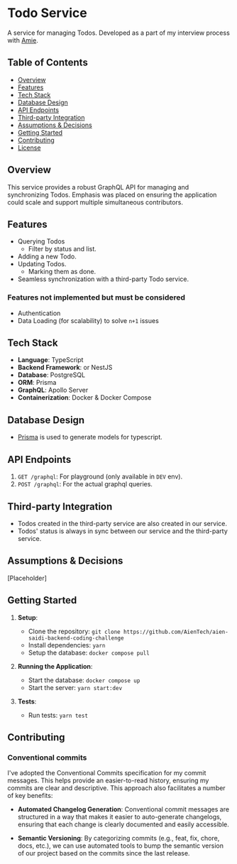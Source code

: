 # **Todo Service**

A service for managing Todos. Developed as a part of my interview process with [Amie](https://amie.so).

## **Table of Contents**

- [Overview](#overview)
- [Features](#features)
- [Tech Stack](#tech-stack)
- [Database Design](#database-design)
- [API Endpoints](#api-endpoints)
- [Third-party Integration](#third-party-integration)
- [Assumptions & Decisions](#assumptions--decisions)
- [Getting Started](#getting-started)
- [Contributing](#contributing)
- [License](#license)

## **Overview**

This service provides a robust GraphQL API for managing and synchronizing Todos. Emphasis was placed on ensuring the application could scale and support multiple simultaneous contributors.

## **Features**

- Querying Todos
  - Filter by status and list.
- Adding a new Todo.
- Updating Todos.
  - Marking them as done.
- Seamless synchronization with a third-party Todo service.

### **Features not implemented but must be considered**

- Authentication
- Data Loading (for scalability) to solve `n+1` issues

## **Tech Stack**

- **Language**: TypeScript
- **Backend Framework**: or NestJS
- **Database**: PostgreSQL
- **ORM**: Prisma
- **GraphQL**: Apollo Server
- **Containerization**: Docker & Docker Compose

## **Database Design**

- [Prisma](https://www.prisma.io/) is used to generate models for typescript.

## **API Endpoints**

1. `GET /graphql`: For playground (only available in `DEV` env).
2. `POST /graphql`: For the actual graphql queries.

## **Third-party Integration**

- Todos created in the third-party service are also created in our service.
- Todos' status is always in sync between our service and the third-party service.

## **Assumptions & Decisions**

[Placeholder]

## **Getting Started**

1. **Setup**:

   - Clone the repository: `git clone https://github.com/AienTech/aien-saidi-backend-coding-challenge`
   - Install dependencies: `yarn`
   - Setup the database: `docker compose pull`

2. **Running the Application**:

   - Start the database: `docker compose up`
   - Start the server: `yarn start:dev`

3. **Tests**:
   - Run tests: `yarn test`

## **Contributing**

### Conventional commits

I've adopted the Conventional Commits specification for my commit messages. This helps provide an easier-to-read history, ensuring my commits are clear and descriptive. This approach also facilitates a number of key benefits:

- **Automated Changelog Generation**: Conventional commit messages are structured in a way that makes it easier to auto-generate changelogs, ensuring that each change is clearly documented and easily accessible.

- **Semantic Versioning**: By categorizing commits (e.g., feat, fix, chore, docs, etc.), we can use automated tools to bump the semantic version of our project based on the commits since the last release.
